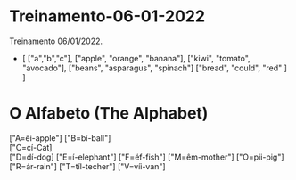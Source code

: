 # Treinamento-06-01-2022

Treinamento 06/01/2022.

- [
    ["a","b","c"],
    ["apple", "orange", "banana"],
    ["kiwi", "tomato", "avocado"],
    ["beans", "asparagus", "spinach"]
    ["bread",  "could",     "red"  ]
]

# O Alfabeto (The Alphabet) 

["A=êi-apple"] 
["B=bí-ball"]  
["C=cí-Cat]   
["D=dí-dog]
["E=í-elephant"]
["F=éf-fish"]
["M=êm-mother"]
["O=pii-pig"]
["R=ár-rain"]
["T=tíl-techer"]
["V=víi-van"]
